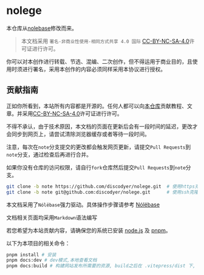 # nolege

本仓库从[nolebase](https://github.com/nolebase/nolebase/)修改而来。

>本文档采用 `署名-非商业性使用-相同方式共享 4.0 国际` [CC-BY-NC-SA-4.0](https://creativecommons.org/licenses/by-nc-sa/4.0/deed.zh)许可证进行许可。

你可以对本创作进行转载、节选、混编、二次创作，但不得运用于商业目的，且使用时须进行署名，采用本创作的内容必须同样采用本协议进行授权。

## 贡献指南

正如你所看到，本站所有内容都是开源的。任何人都可以向[本仓库](https://github.com/discodyer/nolege)贡献教程、文章。并采用[CC-BY-NC-SA-4.0](https://creativecommons.org/licenses/by-nc-sa/4.0/)许可证进行许可。

不得不承认，由于技术原因，本文档的页面在更新后会有一段时间的延迟，更改才会同步到网页上，请尝试清除浏览器缓存或者等待一段时间。

注意，每次在`note`分支提交的更改都会触发网页更新，请提交`Pull Requests`到`note`分支，通过检查后再进行合并。

如果你没有仓库的访问权限，请自行`fork`仓库然后提交`Pull Requests`到`note`分支。

```bash
git clone -b note https://github.com/discodyer/nolege.git  # 使用https克隆
git clone -b note git@github.com:discodyer/nolege.git      # 使用ssh克隆
```

本文档采用了`Nólëbase`强力驱动。具体操作步骤请参考 [Nólëbase](https://nolebase.ayaka.io/)

文档相关页面均采用`Markdown`语法编写

若您希望为本站贡献内容，请确保您的系统已安装 [node.js](https://nodejs.org/zh-cn/) 及 [pnpm](https://pnpm.io/zh/installation)。

以下为本项目的相关命令：

```bash
pnpm install # 安装
pnpm docs:dev # dev模式,本地查看文档
pnpm docs:build # 构建网站发布所需要的资源, build之后在 .vitepress/dist 下, 保证在本地能构建成功后再发布比较好
```
